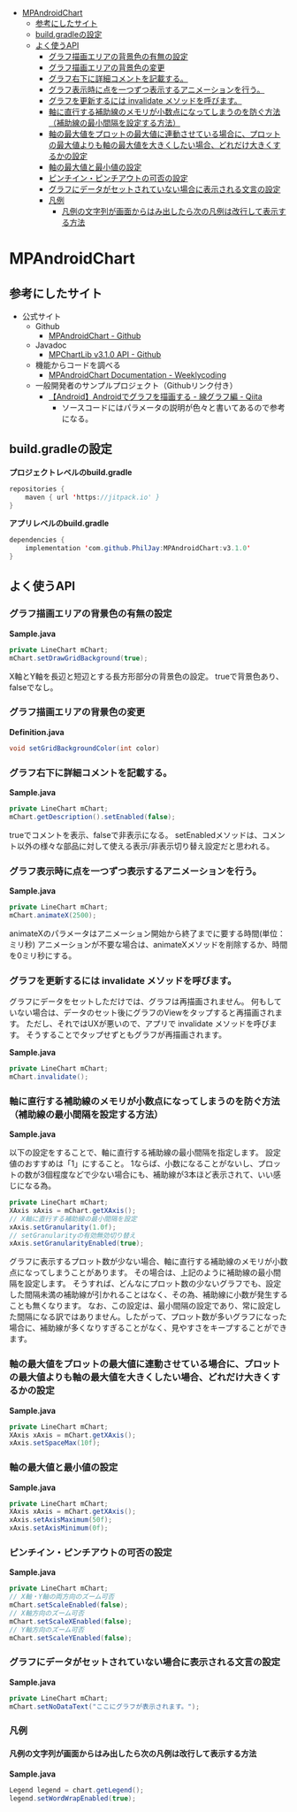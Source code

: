 <!-- TOC depthFrom:1 depthTo:6 withLinks:1 updateOnSave:1 orderedList:0 -->

- [MPAndroidChart](#mpandroidchart)
	- [参考にしたサイト](#参考にしたサイト)
	- [build.gradleの設定](#buildgradleの設定)
	- [よく使うAPI](#よく使うapi)
		- [グラフ描画エリアの背景色の有無の設定](#グラフ描画エリアの背景色の有無の設定)
		- [グラフ描画エリアの背景色の変更](#グラフ描画エリアの背景色の変更)
		- [グラフ右下に詳細コメントを記載する。](#グラフ右下に詳細コメントを記載する)
		- [グラフ表示時に点を一つずつ表示するアニメーションを行う。](#グラフ表示時に点を一つずつ表示するアニメーションを行う)
		- [グラフを更新するには invalidate メソッドを呼びます。](#グラフを更新するには-invalidate-メソッドを呼びます)
		- [軸に直行する補助線のメモリが小数点になってしまうのを防ぐ方法（補助線の最小間隔を設定する方法）](#軸に直行する補助線のメモリが小数点になってしまうのを防ぐ方法補助線の最小間隔を設定する方法)
		- [軸の最大値をプロットの最大値に連動させている場合に、プロットの最大値よりも軸の最大値を大きくしたい場合、どれだけ大きくするかの設定](#軸の最大値をプロットの最大値に連動させている場合にプロットの最大値よりも軸の最大値を大きくしたい場合どれだけ大きくするかの設定)
		- [軸の最大値と最小値の設定](#軸の最大値と最小値の設定)
		- [ピンチイン・ピンチアウトの可否の設定](#ピンチインピンチアウトの可否の設定)
		- [グラフにデータがセットされていない場合に表示される文言の設定](#グラフにデータがセットされていない場合に表示される文言の設定)
		- [凡例](#凡例)
			- [凡例の文字列が画面からはみ出したら次の凡例は改行して表示する方法](#凡例の文字列が画面からはみ出したら次の凡例は改行して表示する方法)

<!-- /TOC -->

# MPAndroidChart

## 参考にしたサイト

- 公式サイト
  - Github
    - [MPAndroidChart - Github](https://github.com/PhilJay/MPAndroidChart)
  - Javadoc
    - [MPChartLib v3.1.0 API - Github](https://javadoc.jitpack.io/com/github/PhilJay/MPAndroidChart/v3.1.0/javadoc/)
  - 機能からコードを調べる
    - [MPAndroidChart Documentation - Weeklycoding](https://weeklycoding.com/mpandroidchart-documentation/)
  - 一般開発者のサンプルプロジェクト（Githubリンク付き）
    - [【Android】Androidでグラフを描画する - 線グラフ編 - Qiita](https://qiita.com/entan05/items/a21906f8c71b5c208f07)
      - ソースコードにはパラメータの説明が色々と書いてあるので参考になる。


## build.gradleの設定

**プロジェクトレベルのbuild.gradle**

```Java
repositories {
    maven { url 'https://jitpack.io' }
}
```

**アプリレベルのbuild.gradle**

```Java
dependencies {
    implementation 'com.github.PhilJay:MPAndroidChart:v3.1.0'
}
```


## よく使うAPI

### グラフ描画エリアの背景色の有無の設定

**Sample.java**

```Java
private LineChart mChart;
mChart.setDrawGridBackground(true);
```

X軸とY軸を長辺と短辺とする長方形部分の背景色の設定。
trueで背景色あり、falseでなし。

### グラフ描画エリアの背景色の変更

**Definition.java**

```Java
void setGridBackgroundColor(int color)
```

### グラフ右下に詳細コメントを記載する。

**Sample.java**

```Java
private LineChart mChart;
mChart.getDescription().setEnabled(false);
```

trueでコメントを表示、falseで非表示になる。
setEnabledメソッドは、コメント以外の様々な部品に対して使える表示/非表示切り替え設定だと思われる。

### グラフ表示時に点を一つずつ表示するアニメーションを行う。

**Sample.java**

```Java
private LineChart mChart;
mChart.animateX(2500);
```

animateXのパラメータはアニメーション開始から終了までに要する時間(単位：ミリ秒)
アニメーションが不要な場合は、animateXメソッドを削除するか、時間を0ミリ秒にする。

### グラフを更新するには invalidate メソッドを呼びます。

グラフにデータをセットしただけでは、グラフは再描画されません。
何もしていない場合は、データのセット後にグラフのViewをタップすると再描画されます。
ただし、それではUXが悪いので、アプリで invalidate メソッドを呼びます。
そうすることでタップせずともグラフが再描画されます。

**Sample.java**

```Java
private LineChart mChart;
mChart.invalidate();
```


### 軸に直行する補助線のメモリが小数点になってしまうのを防ぐ方法（補助線の最小間隔を設定する方法）

**Sample.java**

以下の設定をすることで、軸に直行する補助線の最小間隔を指定します。
設定値のおすすめは「1」にすること。
1ならば、小数になることがないし、プロットの数が3個程度などで少ない場合にも、補助線が3本ほど表示されて、いい感じになる為。

```Java
private LineChart mChart;
XAxis xAxis = mChart.getXAxis();
// X軸に直行する補助線の最小間隔を設定
xAxis.setGranularity(1.0f);
// setGranularityの有効無効切り替え
xAxis.setGranularityEnabled(true);
```

グラフに表示するプロット数が少ない場合、軸に直行する補助線のメモリが小数点になってしまうことがあります。
その場合は、上記のように補助線の最小間隔を設定します。
そうすれば、どんなにプロット数の少ないグラフでも、設定した間隔未満の補助線が引かれることはなく、その為、補助線に小数が発生することも無くなります。
なお、この設定は、最小間隔の設定であり、常に設定した間隔になる訳ではありません。したがって、プロット数が多いグラフになった場合に、補助線が多くなりすぎることがなく、見やすさをキープすることができます。


### 軸の最大値をプロットの最大値に連動させている場合に、プロットの最大値よりも軸の最大値を大きくしたい場合、どれだけ大きくするかの設定

**Sample.java**

```Java
private LineChart mChart;
XAxis xAxis = mChart.getXAxis();
xAxis.setSpaceMax(10f);
```

### 軸の最大値と最小値の設定

**Sample.java**

```Java
private LineChart mChart;
XAxis xAxis = mChart.getXAxis();
xAxis.setAxisMaximum(50f);
xAxis.setAxisMinimum(0f);
```

### ピンチイン・ピンチアウトの可否の設定

**Sample.java**

```Java
private LineChart mChart;
// X軸・Y軸の両方向のズーム可否
mChart.setScaleEnabled(false);
// X軸方向のズーム可否
mChart.setScaleXEnabled(false);
// Y軸方向のズーム可否
mChart.setScaleYEnabled(false);
```


### グラフにデータがセットされていない場合に表示される文言の設定

**Sample.java**

```Java
private LineChart mChart;
mChart.setNoDataText("ここにグラフが表示されます。");
```


### 凡例

#### 凡例の文字列が画面からはみ出したら次の凡例は改行して表示する方法

**Sample.java**

```Java
Legend legend = chart.getLegend();
legend.setWordWrapEnabled(true);
```




